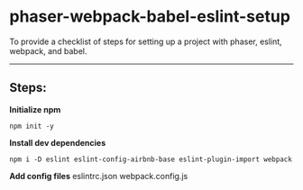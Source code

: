 # phaser-webpack-babel-eslint-setup

To provide a checklist of steps for setting up a project with phaser, eslint, webpack, and babel.

___
## **Steps:**

**Initialize npm**

`npm init -y`


**Install dev dependencies**

`npm i -D eslint eslint-config-airbnb-base eslint-plugin-import webpack`


**Add config files**
eslintrc.json
webpack.config.js


